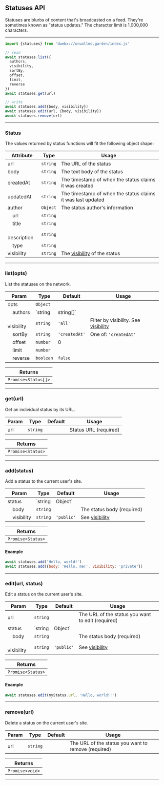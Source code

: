 ## Statuses API

Statuses are blurbs of content that's broadcasted on a feed. They're sometimes known as "status updates." The character limit is 1,000,000 characters.

---

```js
import {statuses} from 'dwebx://unwalled.garden/index.js'

// read
await statuses.list({
  authors,
  visibility,
  sortBy,
  offset,
  limit,
  reverse
})
await statuses.get(url)

// write
await statuses.add({body, visibility})
await statuses.edit(url, {body, visibility})
await statuses.remove(url)
```

---

### Status

The values returned by status functions will fit the following object shape:

|Attribute|Type|Usage|
|-|-|-|
|url|`string`|The URL of the status|
|body|`string`|The text body of the status|
|createdAt|`string`|The timestamp of when the status claims it was created|
|updatedAt|`string`|The timestamp of when the status claims it was last updated|
|author|`Object`|The status author's information|
|&emsp;url|`string`||
|&emsp;title|`string`||
|&emsp;description|`string`||
|&emsp;type|`string`||
|visibility|`string`|The [visibility](/docs/common-fields#visibility) of the status|

---

### list(opts)

List the statuses on the network.

|Param|Type|Default|Usage|
|-|-|-|-|
|opts|`Object`|||
|&emsp;authors|`string|string[]`||Filter by author URLs|
|&emsp;visibility|`string`|`'all'`|Filter by visibility. See [visibility](/docs/common-fields#visibility)|
|&emsp;sortBy|`string`|`'createdAt'`|One of: `'createdAt'`|
|&emsp;offset|`number`|0||
|&emsp;limit|`number`|||
|&emsp;reverse|`boolean`|`false`||

|Returns|
|-|
|`Promise<Status[]>`|

---

### get(url)

Get an individual status by its URL.

|Param|Type|Default|Usage|
|-|-|-|-|
|url|`string`||Status URL (required)|

|Returns|
|-|
|`Promise<Status>`|

---

### add(status)

Add a status to the current user's site.

|Param|Type|Default|Usage|
|-|-|-|-|
|status|`string|Object`||If a string, specifies the body (required)|
|&emsp;body|`string`||The status body (required)|
|&emsp;visibility|`string`|`'public'`|See [visibility](/docs/common-fields#visibility)|

|Returns|
|-|
|`Promise<Status>`|

#### Example

```js
await statuses.add('Hello, world!')
await statuses.add({body: 'Hello, me!', visibility: 'private'})
```

---

### edit(url, status)

Edit a status on the current user's site.

|Param|Type|Default|Usage|
|-|-|-|-|
|url|`string`||The URL of the status you want to edit (required)|
|status|`string|Object`||If a string, specifies the body (required)|
|&emsp;body|`string`||The status body (required)|
|&emsp;visibility|`string`|`'public'`|See [visibility](/docs/common-fields#visibility)|

|Returns|
|-|
|`Promise<Status>`|

#### Example

```js
await statuses.edit(myStatus.url, 'Hello, world!!')
```

---

### remove(url)

Delete a status on the current user's site.

|Param|Type|Default|Usage|
|-|-|-|-|
|url|`string`||The URL of the status you want to remove (required)|

|Returns|
|-|
|`Promise<void>`|

---